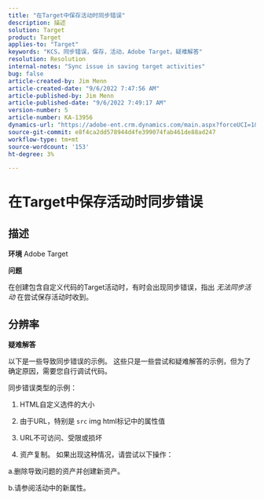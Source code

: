 ```yaml
---
title: "在Target中保存活动时同步错误"
description: 描述
solution: Target
product: Target
applies-to: "Target"
keywords: "KCS，同步错误，保存，活动，Adobe Target，疑难解答"
resolution: Resolution
internal-notes: "Sync issue in saving target activities"
bug: false
article-created-by: Jim Menn
article-created-date: "9/6/2022 7:47:56 AM"
article-published-by: Jim Menn
article-published-date: "9/6/2022 7:49:17 AM"
version-number: 5
article-number: KA-13956
dynamics-url: "https://adobe-ent.crm.dynamics.com/main.aspx?forceUCI=1&pagetype=entityrecord&etn=knowledgearticle&id=e765de36-b82d-ed11-9db1-0022480866ad"
source-git-commit: e8f4ca2dd578944d4fe399074fab461de88ad247
workflow-type: tm+mt
source-wordcount: '153'
ht-degree: 3%

---
```


# 在Target中保存活动时同步错误

## 描述


<b>环境</b>
Adobe Target

<b>问题</b>

在创建包含自定义代码的Target活动时，有时会出现同步错误，指出 *无法同步活动* 在尝试保存活动时收到。


## 分辨率


<b>疑难解答</b>

以下是一些导致同步错误的示例。
这些只是一些尝试和疑难解答的示例，但为了确定原因，需要您自行调试代码。

同步错误类型的示例：

1. HTML自定义选件的大小

2. 由于URL，特别是 `src` img html标记中的属性值

3. URL不可访问、受限或损坏

4. 资产复制。 如果出现这种情况，请尝试以下操作：

a.删除导致问题的资产并创建新资产。

b.请参阅活动中的新属性。


